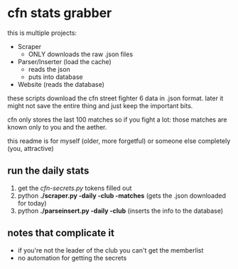 # cfn stats grabber

this is multiple projects:
- Scraper
    - ONLY downloads the raw .json files
- Parser/Inserter (load the cache)
    - reads the json
    - puts into database
- Website (reads the database)

these scripts download the cfn street fighter 6 data in .json format. later it might not
save the entire thing and just keep the important bits.

cfn only stores the last 100 matches so if you fight a lot: those matches are known only
to you and the aether.

this readme is for myself (older, more forgetful) or someone else completely (you, attractive)

## run the daily stats

1. get the *cfn-secrets.py* tokens filled out
2. python **./scraper.py -daily -club -matches** (gets the .json downloaded for today)
3. python **./parseinsert.py -daily -club** (inserts the info to the database)

## notes that complicate it

* if you're not the leader of the club you can't get the memberlist
* no automation for getting the secrets